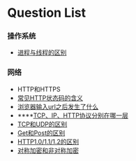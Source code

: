 # Question List

### 操作系统

* [进程与线程的区别](https://licoba.gitbook.io/androidbook/cha-lou-bu-que/cao-zuo-xi-tong-xiang-guan/jin-cheng-he-xian-cheng-de-qu-bie)

### 网络

* HTTP和HTTPS
* [常见HTTP状态码的含义](https://licoba.gitbook.io/androidbook/cha-lou-bu-que/wang-luo-xiang-guan/http-zhuang-tai-ma)
* [浏览器输入url之后发生了什么](https://licoba.gitbook.io/androidbook/cha-lou-bu-que/wang-luo-xiang-guan/liu-lan-qi-shu-ru-url-hou-fa-sheng-le-shen-me)
* \*\*\*\*[TCP、IP、HTTP协议分别在哪一层](https://licoba.gitbook.io/androidbook/cha-lou-bu-que/wang-luo-xiang-guan/wang-luo-xie-yi-xiang-guan-zhi-shi#si-tcpiphttp-xie-yi-fen-bie-zai-na-yi-ceng)
* [TCP和UDP的区别](https://licoba.gitbook.io/androidbook/cha-lou-bu-que/wang-luo-xiang-guan/wang-luo-xie-yi-xiang-guan-zhi-shi#er-tcp-he-udp-zhi-jian-de-qu-bie)
* [Get和Post的区别](https://licoba.gitbook.io/androidbook/cha-lou-bu-que/wang-luo-xiang-guan/wang-luo-xie-yi-xiang-guan-zhi-shi#san-get-he-post-de-qu-bie)
* [HTTP1.0/1.1/1.2的区别](https://licoba.gitbook.io/androidbook/cha-lou-bu-que/wang-luo-xiang-guan/http-he-https#http-1-0-1-1-2-0-zhi-jian-de-qu-bie-he-te-xing)
* [对称加密和非对称加密](https://licoba.gitbook.io/androidbook/cha-lou-bu-que/wang-luo-xiang-guan/http-he-https#dui-cheng-jia-mi-he-fei-dui-cheng-jia-mi)



